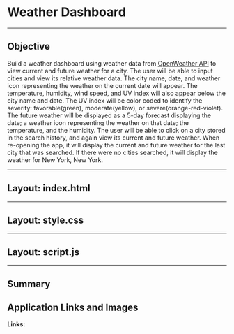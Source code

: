 # Weather Dashboard  
___
## Objective
Build a weather dashboard using weather data from [OpenWeather API](https://openweathermap.org/api) to view current and future weather for a city.  The user will be able to input cities and view its relative weather data.  The city name, date, and weather icon representing the weather on the current date will appear.  The temperature, humidity, wind speed, and UV index will also appear below the city name and date.  The UV index will be color coded to identify the severity: favorable(green), moderate(yellow), or severe(orange-red-violet). The future weather will be displayed as a 5-day forecast displaying the date; a weather icon representing the weather on that date; the temperature, and the humidity.  The user will be able to click on a city stored in the search history, and again view its current and future weather.  When re-opening the app, it will display the current and future weather for the last city that was searched.  If there were no cities searched, it will display the weather for New York, New York.

___
## Layout: index.html
  
  
___
## Layout: style.css


___
## Layout: script.js


___
## Summary
 


## Application Links and Images  
**Links:**  